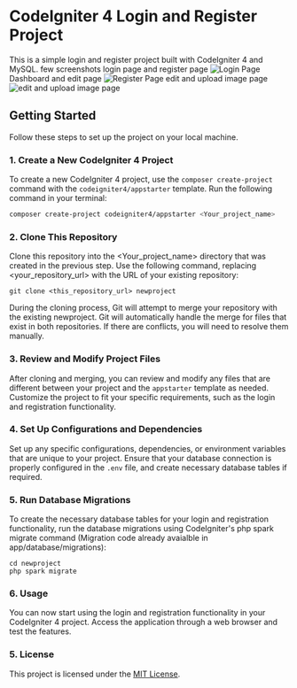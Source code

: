 # CodeIgniter 4 Login and Register Project

This is a simple login and register project built with CodeIgniter 4 and MySQL.
few screenshots
login page and register page
![Login Page](https://i.ibb.co/hKX2Gfn/Screenshot-2023-10-19-at-9-29-16-AM.png)
Dashboard and edit page
![Register Page](https://i.ibb.co/RjMCQk6/image.png)
edit and upload image page
![edit and upload image page](https://i.ibb.co/2hBZZZS/Screenshot-2023-10-19-at-9-39-06-AM.png)

## Getting Started

Follow these steps to set up the project on your local machine.

### 1. Create a New CodeIgniter 4 Project

To create a new CodeIgniter 4 project, use the `composer create-project` command with the `codeigniter4/appstarter` template. Run the following command in your terminal:

```bash
composer create-project codeigniter4/appstarter <Your_project_name>
```

### 2. Clone This Repository

Clone this repository into the <Your_project_name> directory that was created in the previous step. Use the following command, replacing <your_repository_url> with the URL of your existing repository:

```
git clone <this_repository_url> newproject
```

During the cloning process, Git will attempt to merge your repository with the existing newproject. Git will automatically handle the merge for files that exist in both repositories. If there are conflicts, you will need to resolve them manually.

### 3. Review and Modify Project Files

After cloning and merging, you can review and modify any files that are different between your project and the `appstarter` template as needed. Customize the project to fit your specific requirements, such as the login and registration functionality.

### 4. Set Up Configurations and Dependencies

Set up any specific configurations, dependencies, or environment variables that are unique to your project. Ensure that your database connection is properly configured in the `.env` file, and create necessary database tables if required.

### 5. Run Database Migrations

To create the necessary database tables for your login and registration functionality, run the database migrations using CodeIgniter's php spark migrate command (Migration code already avaialble in app/database/migrations):

```
cd newproject
php spark migrate
```

### 6. Usage

You can now start using the login and registration functionality in your CodeIgniter 4 project. Access the application through a web browser and test the features.

### 5. License

This project is licensed under the [MIT License](https://github.com/sayandeeps/login_register_using_CI4/blob/main/LICENSE.md).
